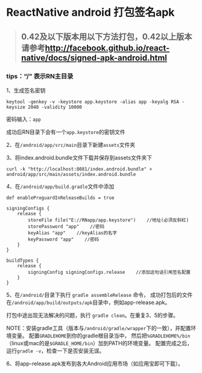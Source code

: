 # ReactNative android 打包签名apk

>## 0.42及以下版本用以下方法打包，0.42以上版本请参考<http://facebook.github.io/react-native/docs/signed-apk-android.html>

### tips：“/” 表示RN主目录

1、生成签名密钥

```
keytool -genkey -v -keystore app.keystore -alias app -keyalg RSA -keysize 2048 -validity 10000
```
密码输入：`app`

成功后RN目录下会有一个`app.keystore`的密钥文件

2、在`/android/app/src/main`目录下新建`assets`文件夹

3、将index.android.bundle文件下载并保存到assets文件夹下

```
curl -k "http://localhost:8081/index.android.bundle" > android/app/src/main/assets/index.android.bundle
```

4、在`/android/app/build.gradle`文件中添加

```
def enableProguardInReleaseBuilds = true

signingConfigs {
    release {
        storeFile file("E://RNapp/app.keystore")    //地址(必须反斜杠)
        storePassword "app"    //密码
        keyAlias "app"    //keyAlias的名字
        keyPassword "app"    //密码
    }
}

buildTypes {
    release {
        signingConfig signingConfigs.release    //添加这句话引用签名配置
    }
}
```

5、在`/android/`目录下执行 `gradle assembleRelease` 命令，
成功打包后的文件在`/android/app/build/outputs/apk`目录中，例如app-release.apk。

打包中途出现无法解决的问题，执行 `gradle clean`。在重复3、5的步骤。

NOTE：安装gradle工具（版本与`/android/gradle/wrapper`下的一致），并配置环境变量。
配置`GRADLEHOME`到你的gradle根目录当中，
然后把`%GRADLEHOME%/bin`（linux或mac的是`$GRADLE_HOME/bin`）加到PATH的环境变量。
配置完成之后，运行`gradle -v`，检查一下是否安装无误。

6、将app-release.apk发布到各大Android应用市场（如应用宝即可下载）。

